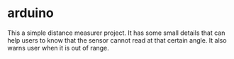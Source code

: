 # arduino
This a simple distance measurer project. It has some small details that can help users to know that the sensor cannot read at that certain angle. It also warns user when it is out of range. 
